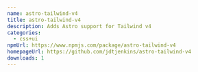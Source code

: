 ```yaml
---
name: astro-tailwind-v4
title: astro-tailwind-v4
description: Adds Astro support for Tailwind v4
categories:
  - css+ui
npmUrl: https://www.npmjs.com/package/astro-tailwind-v4
homepageUrl: https://github.com/jdtjenkins/astro-tailwind-v4
downloads: 1
---
```

